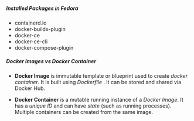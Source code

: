 ##### Installed Packages in Fedora
 - containerd.io            
 - docker-buildx-plugin
 - docker-ce
 - docker-ce-cli
- docker-compose-plugin

##### Docker Images vs Docker Container
-  **Docker Image** is immutable template or blueprint used to create *docker container*. It is built using *Dockerfile* . It can be stored and shared via Docker Hub.

- **Docker Container** is a mutable running instance of a *Docker Image*. It has a *unique ID* and can have *state* (such as running processes). Multiple containers can be created from the same image.

